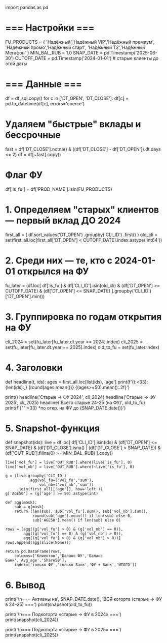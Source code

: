import pandas as pd

# === Настройки ===
FU_PRODUCTS = {
    'Надёжный','Надёжный VIP','Надёжный премиум',
    'Надёжный промо','Надёжный старт',
    'Надёжный T2','Надёжный Мегафон'
}
MIN_BAL_RUB = 1.0
SNAP_DATE   = pd.Timestamp('2025-06-30')
CUTOFF_DATE = pd.Timestamp('2024-01-01')  # старые клиенты до этой даты

# === Данные ===
df = df_sql.copy()
for c in ['DT_OPEN', 'DT_CLOSE']:
    df[c] = pd.to_datetime(df[c], errors='coerce')

# Удаляем "быстрые" вклады и бессрочные
fast = df['DT_CLOSE'].notna() & ((df['DT_CLOSE'] - df['DT_OPEN']).dt.days <= 2)
df = df[~fast].copy()

# Флаг ФУ
df['is_fu'] = df['PROD_NAME'].isin(FU_PRODUCTS)

# 1. Определяем "старых" клиентов — первый вклад ДО 2024
first_all = (
    df.sort_values('DT_OPEN')
      .groupby('CLI_ID')
      .first()
)
old_cli = set(first_all.loc[first_all['DT_OPEN'] < CUTOFF_DATE].index.astype('int64'))

# 2. Среди них — те, кто с 2024-01-01 открылся на ФУ
fu_later = (df.loc[
    df['is_fu'] & 
    df['CLI_ID'].isin(old_cli) &
    (df['DT_OPEN'] >= CUTOFF_DATE) &
    (df['DT_OPEN'] <= SNAP_DATE)
].groupby('CLI_ID')['DT_OPEN'].min())

# 3. Группировка по годам открытия на ФУ
cli_2024 = set(fu_later[fu_later.dt.year == 2024].index)
cli_2025 = set(fu_later[fu_later.dt.year == 2025].index)
old_to_fu = set(fu_later.index)

# 4. Заголовки
def headline(t, ids):
    ages = first_all.loc[list(ids), 'age']
    print(f'{t:<33}: {len(ids):,}  {round(ages.mean())}  {(ages>=50).mean():.2f}')

print()
headline('Старые → ФУ 2024',  cli_2024)
headline('Старые → ФУ 2025',  cli_2025)
headline('Всего старые 24-25 (на ФУ)', old_to_fu)
print(f'{"":<33}  *по откр. на ФУ до {SNAP_DATE.date()}')

# 5. Snapshot-функция
def snapshot(ids):
    live = df.loc[
        df['CLI_ID'].isin(ids) &
        (df['DT_OPEN'] <= SNAP_DATE) &
        (df['DT_CLOSE'].isna() | (df['DT_CLOSE'] > SNAP_DATE)) &
        (df['OUT_RUB'].fillna(0) >= MIN_BAL_RUB)
    ].copy()

    live['vol_fu'] = live['OUT_RUB'].where(live['is_fu'], 0)
    live['vol_nb'] = live['OUT_RUB'].where(~live['is_fu'], 0)

    g = (live.groupby('CLI_ID')
              .agg(vol_fu=('vol_fu','sum'),
                   vol_nb=('vol_nb','sum'))
         .join(first_all[['age']], how='left'))
    g['AGE50'] = (g['age'] >= 50).astype(int)

    def agg(mask):
        sub = g[mask]
        return (len(sub), sub['vol_fu'].sum(), sub['vol_nb'].sum(),
                round(sub['age'].mean()) if len(sub) else 0,
                sub['AGE50'].mean() if len(sub) else 0)

    rows = [agg((g['vol_fu'] > 0) & (g['vol_nb'] == 0)),
            agg((g['vol_fu'] == 0) & (g['vol_nb'] > 0)),
            agg((g['vol_fu'] > 0) & (g['vol_nb'] > 0))]
    rows.append(agg(slice(None)))

    return pd.DataFrame(rows,
        columns=['Клиентов','Баланс ФУ','Баланс Банк','Avg_age','Share50'],
        index=['только ФУ','только Банк','ФУ + Банк','ИТОГО'])

# 6. Вывод
print('\n=== Активны на', SNAP_DATE.date(), 'ВСЯ когорта (старые → ФУ в 24–25) ===')
print(snapshot(old_to_fu))

print('\n=== Подкогорта «старые → ФУ в 2024» ===')
print(snapshot(cli_2024))

print('\n=== Подкогорта «старые → ФУ в 2025» ===')
print(snapshot(cli_2025))
